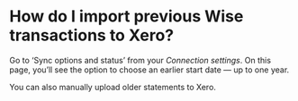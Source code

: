 # How do I import previous Wise transactions to Xero?

Go to ‘Sync options and status’ from your _Connection settings_. On this page, you’ll see the option to choose an earlier start date — up to one year. 

You can also manually upload older statements to Xero.